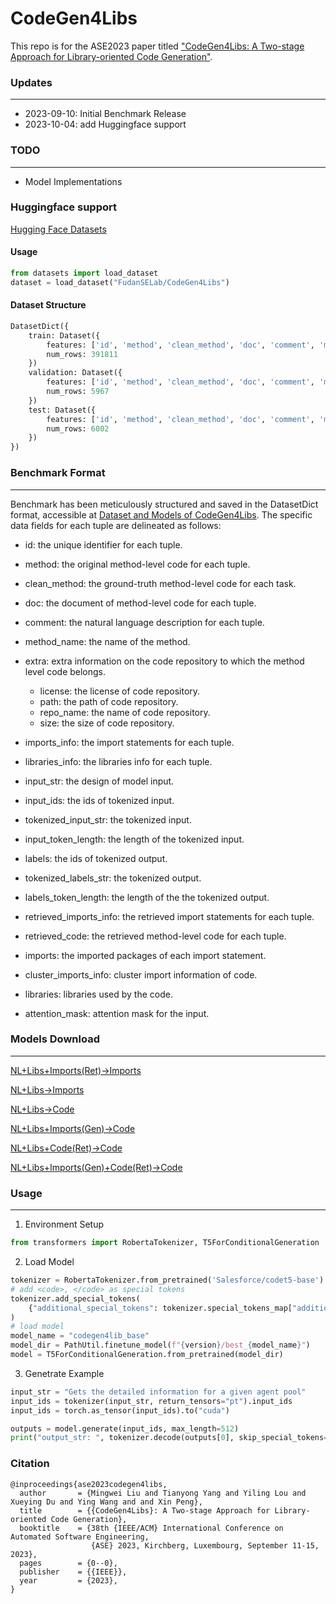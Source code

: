 # CodeGen4Libs
This repo is for the ASE2023 paper titled ["CodeGen4Libs: A Two-stage Approach for Library-oriented Code Generation"](https://mingwei-liu.github.io/publication/2023-08-18-ase-CodeGen4Libs).

### Updates
***
- 2023-09-10: Initial Benchmark Release
- 2023-10-04: add Huggingface support
### TODO
***
- Model Implementations

### Huggingface support

[Hugging Face Datasets](https://huggingface.co/datasets/FudanSELab/CodeGen4Libs)

#### Usage
```python
from datasets import load_dataset
dataset = load_dataset("FudanSELab/CodeGen4Libs")
```
#### Dataset Structure
```python
DatasetDict({
    train: Dataset({
        features: ['id', 'method', 'clean_method', 'doc', 'comment', 'method_name', 'extra', 'imports_info', 'libraries_info', 'input_str', 'input_ids', 'tokenized_input_str', 'input_token_length', 'labels', 'tokenized_labels_str', 'labels_token_length', 'retrieved_imports_info', 'retrieved_code', 'imports', 'cluster_imports_info', 'libraries', 'attention_mask'],   
        num_rows: 391811
    })
    validation: Dataset({
        features: ['id', 'method', 'clean_method', 'doc', 'comment', 'method_name', 'extra', 'imports_info', 'libraries_info', 'input_str', 'input_ids', 'tokenized_input_str', 'input_token_length', 'labels', 'tokenized_labels_str', 'labels_token_length', 'retrieved_imports_info', 'retrieved_code', 'imports', 'cluster_imports_info', 'libraries', 'attention_mask'],   
        num_rows: 5967
    })
    test: Dataset({
        features: ['id', 'method', 'clean_method', 'doc', 'comment', 'method_name', 'extra', 'imports_info', 'libraries_info', 'input_str', 'input_ids', 'tokenized_input_str', 'input_token_length', 'labels', 'tokenized_labels_str', 'labels_token_length', 'retrieved_imports_info', 'retrieved_code', 'imports', 'cluster_imports_info', 'libraries', 'attention_mask'],   
        num_rows: 6002
    })
})
```
  
### Benchmark Format
***
Benchmark has been meticulously structured and saved in the DatasetDict format, accessible at [Dataset and Models of CodeGen4Libs](https://zenodo.org/record/7920906). The specific data fields for each tuple are delineated as follows:

- id: the unique identifier for each tuple.
- method: the original method-level code for each tuple.
- clean_method: the ground-truth method-level code for each task.
- doc: the document of method-level code for each tuple.
- comment: the natural language description for each tuple.
- method_name: the name of the method.
- extra: extra information on the code repository to which the method level code belongs.
    - license: the license of code repository.
    - path: the path of code repository.
    - repo_name: the name of code repository.
    - size: the size of code repository.
- imports_info: the import statements for each tuple.
- libraries_info: the libraries info for each tuple.

- input_str: the design of model input.
- input_ids: the ids of tokenized input.
- tokenized_input_str: the tokenized input.
- input_token_length: the length of the tokenized input.
- labels: the ids of tokenized output.
- tokenized_labels_str: the tokenized output.
- labels_token_length: the length of the the tokenized output.

- retrieved_imports_info: the retrieved import statements for each tuple.
- retrieved_code: the retrieved method-level code for each tuple.
- imports: the imported packages of each import statement.
- cluster_imports_info: cluster import information of code.
- libraries: libraries used by the code.
- attention_mask: attention mask for the input.

### Models Download
***
[NL+Libs+Imports(Ret)->Imports](https://zenodo.org/record/7920906)

[NL+Libs->Imports](https://zenodo.org/record/7920906)

[NL+Libs->Code](https://zenodo.org/record/7920906)

[NL+Libs+Imports(Gen)->Code](https://zenodo.org/record/7920906)

[NL+Libs+Code(Ret)->Code](https://zenodo.org/record/7920906)

[NL+Libs+Imports(Gen)+Code(Ret)->Code](https://zenodo.org/record/7920906)

### Usage
***
1. Environment Setup
``` Python
from transformers import RobertaTokenizer, T5ForConditionalGeneration
```

2. Load Model
``` Python
tokenizer = RobertaTokenizer.from_pretrained('Salesforce/codet5-base')
# add <code>, </code> as special tokens
tokenizer.add_special_tokens(
    {"additional_special_tokens": tokenizer.special_tokens_map["additional_special_tokens"] + ["<code>", "</code>"]}
)
# load model
model_name = "codegen4lib_base"
model_dir = PathUtil.finetune_model(f"{version}/best_{model_name}")
model = T5ForConditionalGeneration.from_pretrained(model_dir)
```

3. Genetrate Example
``` Python
input_str = "Gets the detailed information for a given agent pool"
input_ids = tokenizer(input_str, return_tensors="pt").input_ids
input_ids = torch.as_tensor(input_ids).to("cuda")

outputs = model.generate(input_ids, max_length=512)
print("output_str: ", tokenizer.decode(outputs[0], skip_special_tokens=True))
```
### Citation

```
@inproceedings{ase2023codegen4libs,
  author       = {Mingwei Liu and Tianyong Yang and Yiling Lou and Xueying Du and Ying Wang and and Xin Peng},
  title        = {{CodeGen4Libs}: A Two-stage Approach for Library-oriented Code Generation},
  booktitle    = {38th {IEEE/ACM} International Conference on Automated Software Engineering,
                  {ASE} 2023, Kirchberg, Luxembourg, September 11-15, 2023},
  pages        = {0--0},
  publisher    = {{IEEE}},
  year         = {2023},
}
```
